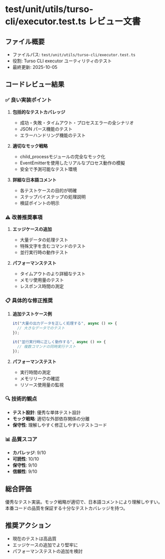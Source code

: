 # test/unit/utils/turso-cli/executor.test.ts レビュー文書

## ファイル概要
- ファイルパス: `test/unit/utils/turso-cli/executor.test.ts`
- 役割: Turso CLI executor ユーティリティのテスト
- 最終更新: 2025-10-05

## コードレビュー結果

### ✅ 良い実装ポイント

1. **包括的なテストカバレッジ**
   - 成功・失敗・タイムアウト・プロセスエラーの全シナリオ
   - JSON パース機能のテスト
   - エラーハンドリング機能のテスト

2. **適切なモック戦略**
   - child_processモジュールの完全なモック化
   - EventEmitterを使用したリアルなプロセス動作の模擬
   - 安全で予測可能なテスト環境

3. **詳細な日本語コメント**
   - 各テストケースの目的が明確
   - ステップバイステップの処理説明
   - 検証ポイントの明示

### ⚠️ 改善推奨事項

1. **エッジケースの追加**
   - 大量データの処理テスト
   - 特殊文字を含むコマンドのテスト
   - 並行実行時の動作テスト

2. **パフォーマンステスト**
   - タイムアウトのより詳細なテスト
   - メモリ使用量のテスト
   - レスポンス時間の測定

### 📋 具体的な修正推奨

1. **追加テストケース例**
   ```typescript
   it("大量の出力データを正しく処理する", async () => {
     // 大きなデータでのテスト
   });

   it("並行実行時に正しく動作する", async () => {
     // 複数コマンドの同時実行テスト
   });
   ```

2. **パフォーマンステスト**
   - 実行時間の測定
   - メモリリークの確認
   - リソース使用量の監視

### 🔍 技術的観点

- **テスト設計**: 優秀な単体テスト設計
- **モック戦略**: 適切な外部依存関係の分離
- **保守性**: 理解しやすく修正しやすいテストコード

### 📊 品質スコア

- **カバレッジ**: 9/10
- **可読性**: 10/10
- **保守性**: 9/10
- **信頼性**: 9/10

## 総合評価

優秀なテスト実装。モック戦略が適切で、日本語コメントにより理解しやすい。本番コードの品質を保証する十分なテストカバレッジを持つ。

## 推奨アクション

- 現在のテストは高品質
- エッジケースの追加でより堅牢に
- パフォーマンステストの追加を検討